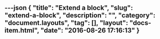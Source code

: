 ---json
{
    "title": "Extend a block",
    "slug": "extend-a-block",
    "description": "",
    "category": "document.layouts",
    "tag": [],
    "layout": "docs-item.html",
    "date": "2016-08-26 17:16:13"
}
---
